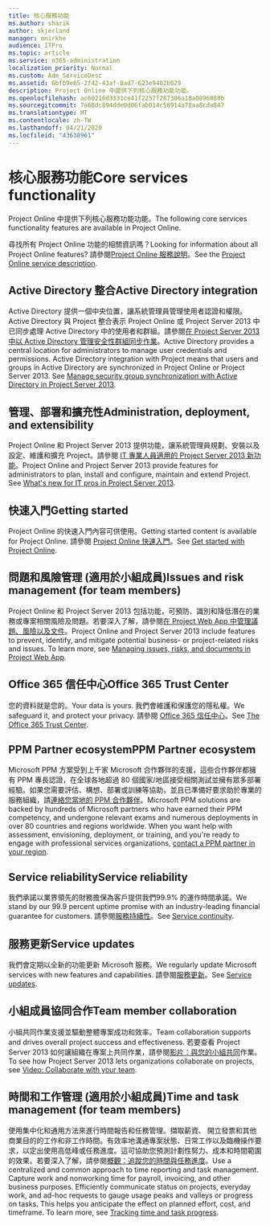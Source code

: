 ```yaml
---
title: 核心服務功能
ms.author: sharik
author: skjerland
manager: mnirkhe
audience: ITPro
ms.topic: article
ms.service: o365-administration
localization_priority: Normal
ms.custom: Adm_ServiceDesc
ms.assetid: 6bfb9e65-2f42-43af-8ad7-623e9402b029
description: Project Online 中提供下列核心服務功能功能。
ms.openlocfilehash: ac60216d3331ce41f2257f287306a18a0896888b
ms.sourcegitcommit: 7a68dc894dde0d06fab014c56914a78aa8cda847
ms.translationtype: MT
ms.contentlocale: zh-TW
ms.lasthandoff: 04/21/2020
ms.locfileid: "43638961"
---
```

# <a name="core-services-functionality"></a><span data-ttu-id="2af1c-103">核心服務功能</span><span class="sxs-lookup"><span data-stu-id="2af1c-103">Core services functionality</span></span>

<span data-ttu-id="2af1c-104">Project Online 中提供下列核心服務功能功能。</span><span class="sxs-lookup"><span data-stu-id="2af1c-104">The following core services functionality features are available in Project Online.</span></span>
  
<span data-ttu-id="2af1c-105">尋找所有 Project Online 功能的相關資訊嗎？</span><span class="sxs-lookup"><span data-stu-id="2af1c-105">Looking for information about all Project Online features?</span></span> <span data-ttu-id="2af1c-106">請參閱[Project Online 服務說明](project-online-service-description.md)。</span><span class="sxs-lookup"><span data-stu-id="2af1c-106">See the [Project Online service description](project-online-service-description.md).</span></span>
  
## <a name="active-directory-integration"></a><span data-ttu-id="2af1c-107">Active Directory 整合</span><span class="sxs-lookup"><span data-stu-id="2af1c-107">Active Directory integration</span></span>

<span data-ttu-id="2af1c-p102">Active Directory 提供一個中央位置，讓系統管理員管理使用者認證和權限。Active Directory 與 Project 整合表示 Project Online 或 Project Server 2013 中已同步處理 Active Directory 中的使用者和群組。請參閱[在 Project Server 2013 中以 Active Directory 管理安全性群組同步作業](https://go.microsoft.com/fwlink/p/?LinkId=402631)。</span><span class="sxs-lookup"><span data-stu-id="2af1c-p102">Active Directory provides a central location for administrators to manage user credentials and permissions. Active Directory integration with Project means that users and groups in Active Directory are synchronized in Project Online or Project Server 2013. See [Manage security group synchronization with Active Directory in Project Server 2013](https://go.microsoft.com/fwlink/p/?LinkId=402631).</span></span>
  
## <a name="administration-deployment-and-extensibility"></a><span data-ttu-id="2af1c-111">管理、部署和擴充性</span><span class="sxs-lookup"><span data-stu-id="2af1c-111">Administration, deployment, and extensibility</span></span>

<span data-ttu-id="2af1c-p103">Project Online 和 Project Server 2013 提供功能，讓系統管理員規劃、安裝以及設定、維護和擴充 Project。請參閱 [IT 專業人員適用的 Project Server 2013 新功能](https://go.microsoft.com/fwlink/p/?LinkId=272017)。</span><span class="sxs-lookup"><span data-stu-id="2af1c-p103">Project Online and Project Server 2013 provide features for administrators to plan, install and configure, maintain and extend Project. See [What's new for IT pros in Project Server 2013](https://go.microsoft.com/fwlink/p/?LinkId=272017).</span></span>
  
## <a name="getting-started"></a><span data-ttu-id="2af1c-114">快速入門</span><span class="sxs-lookup"><span data-stu-id="2af1c-114">Getting started</span></span>

<span data-ttu-id="2af1c-115">Project Online 的快速入門內容可供使用。</span><span class="sxs-lookup"><span data-stu-id="2af1c-115">Getting started content is available for Project Online.</span></span> <span data-ttu-id="2af1c-116">請參閱 [Project Online 快速入門](https://support.office.com/en-us/article/Get-started-with-Project-Online-E3E5F64F-ADA5-4F9D-A578-130B2D4E5F11?ui=en-US&amp;rs=en-US&amp;ad=US)。</span><span class="sxs-lookup"><span data-stu-id="2af1c-116">See [Get started with Project Online](https://support.office.com/en-us/article/Get-started-with-Project-Online-E3E5F64F-ADA5-4F9D-A578-130B2D4E5F11?ui=en-US&amp;rs=en-US&amp;ad=US).</span></span>
  
## <a name="issues-and-risk-management-for-team-members"></a><span data-ttu-id="2af1c-117">問題和風險管理 (適用於小組成員)</span><span class="sxs-lookup"><span data-stu-id="2af1c-117">Issues and risk management (for team members)</span></span>

<span data-ttu-id="2af1c-p105">Project Online 和 Project Server 2013 包括功能，可預防、識別和降低潛在的業務或專案相關風險及問題。若要深入了解，請參閱[在 Project Web App 中管理議題、風險以及文件](https://go.microsoft.com/fwlink/?LinkId=402634)。</span><span class="sxs-lookup"><span data-stu-id="2af1c-p105">Project Online and Project Server 2013 include features to prevent, identify, and mitigate potential business- or project-related risks and issues. To learn more, see [Managing issues, risks, and documents in Project Web App](https://go.microsoft.com/fwlink/?LinkId=402634).</span></span>
  
## <a name="office-365-trust-center"></a><span data-ttu-id="2af1c-120">Office 365 信任中心</span><span class="sxs-lookup"><span data-stu-id="2af1c-120">Office 365 Trust Center</span></span>

<span data-ttu-id="2af1c-121">您的資料就是您的。</span><span class="sxs-lookup"><span data-stu-id="2af1c-121">Your data is yours.</span></span> <span data-ttu-id="2af1c-122">我們會維護和保護您的隱私權。</span><span class="sxs-lookup"><span data-stu-id="2af1c-122">We safeguard it, and protect your privacy.</span></span> <span data-ttu-id="2af1c-123">請參閱 [Office 365 信任中心](https://go.microsoft.com/fwlink/?LinkId=402637)。</span><span class="sxs-lookup"><span data-stu-id="2af1c-123">See [The Office 365 Trust Center](https://go.microsoft.com/fwlink/?LinkId=402637).</span></span>
  
## <a name="ppm-partner-ecosystem"></a><span data-ttu-id="2af1c-124">PPM Partner ecosystem</span><span class="sxs-lookup"><span data-stu-id="2af1c-124">PPM Partner ecosystem</span></span>

<span data-ttu-id="2af1c-p107">Microsoft PPM 方案受到上千家 Microsoft 合作夥伴的支援，這些合作夥伴都擁有 PPM 專長認證，在全球各地超過 80 個國家/地區接受相關測試並擁有眾多部署經驗。如果您需要評估、構想、部署或訓練等協助，並且已準備好要求助於專業的服務組織，請[連絡您當地的 PPM 合作夥伴](https://go.microsoft.com/fwlink/p/?LinkId=272646)。</span><span class="sxs-lookup"><span data-stu-id="2af1c-p107">Microsoft PPM solutions are backed by hundreds of Microsoft partners who have earned their PPM competency, and undergone relevant exams and numerous deployments in over 80 countries and regions worldwide. When you want help with assessment, envisioning, deployment, or training, and you're ready to engage with professional services organizations, [contact a PPM partner in your region](https://go.microsoft.com/fwlink/p/?LinkId=272646).</span></span>
  
## <a name="service-reliability"></a><span data-ttu-id="2af1c-127">Service reliability</span><span class="sxs-lookup"><span data-stu-id="2af1c-127">Service reliability</span></span>

<span data-ttu-id="2af1c-128">我們承諾以業界領先的財務擔保為客戶提供我們99.9% 的運作時間承諾。</span><span class="sxs-lookup"><span data-stu-id="2af1c-128">We stand by our 99.9 percent uptime promise with an industry-leading financial guarantee for customers.</span></span> <span data-ttu-id="2af1c-129">請參閱[服務持續性](https://go.microsoft.com/fwlink/?LinkId=402653)。</span><span class="sxs-lookup"><span data-stu-id="2af1c-129">See [Service continuity](https://go.microsoft.com/fwlink/?LinkId=402653).</span></span>
  
## <a name="service-updates"></a><span data-ttu-id="2af1c-130">服務更新</span><span class="sxs-lookup"><span data-stu-id="2af1c-130">Service updates</span></span>

<span data-ttu-id="2af1c-131">我們會定期以全新的功能更新 Microsoft 服務。</span><span class="sxs-lookup"><span data-stu-id="2af1c-131">We regularly update Microsoft services with new features and capabilities.</span></span> <span data-ttu-id="2af1c-132">請參閱[服務更新](../office-365-platform-service-description/service-updates.md)。</span><span class="sxs-lookup"><span data-stu-id="2af1c-132">See [Service updates](../office-365-platform-service-description/service-updates.md).</span></span>
  
## <a name="team-member-collaboration"></a><span data-ttu-id="2af1c-133">小組成員協同合作</span><span class="sxs-lookup"><span data-stu-id="2af1c-133">Team member collaboration</span></span>

<span data-ttu-id="2af1c-134">小組共同作業支援並驅動整體專案成功和效率。</span><span class="sxs-lookup"><span data-stu-id="2af1c-134">Team collaboration supports and drives overall project success and effectiveness.</span></span> <span data-ttu-id="2af1c-135">若要查看 Project Server 2013 如何讓組織在專案上共同作業，請參閱[影片：與您的小組共同](https://go.microsoft.com/fwlink/?LinkId=402628)作業。</span><span class="sxs-lookup"><span data-stu-id="2af1c-135">To see how Project Server 2013 lets organizations collaborate on projects, see [Video: Collaborate with your team](https://go.microsoft.com/fwlink/?LinkId=402628).</span></span>
  
## <a name="time-and-task-management-for-team-members"></a><span data-ttu-id="2af1c-136">時間和工作管理 (適用於小組成員)</span><span class="sxs-lookup"><span data-stu-id="2af1c-136">Time and task management (for team members)</span></span>

<span data-ttu-id="2af1c-p111">使用集中化和通用方法來進行時間報告和任務管理。擷取薪資、 開立發票和其他商業目的的工作和非工作時間。有效率地溝通專案狀態、日常工作以及臨機操作要求，以定出使用高低峰或任務進度。這可協助您預測計劃性努力、成本和時間範圍的效果。若要深入了解，請參閱[概觀：追蹤您的時間與任務進度](https://go.microsoft.com/fwlink/p/?LinkId=271321)。</span><span class="sxs-lookup"><span data-stu-id="2af1c-p111">Use a centralized and common approach to time reporting and task management. Capture work and nonworking time for payroll, invoicing, and other business purposes. Efficiently communicate status on projects, everyday work, and ad-hoc requests to gauge usage peaks and valleys or progress on tasks. This helps you anticipate the effect on planned effort, cost, and timeframe. To learn more, see [Tracking time and task progress](https://go.microsoft.com/fwlink/p/?LinkId=271321).</span></span>
  